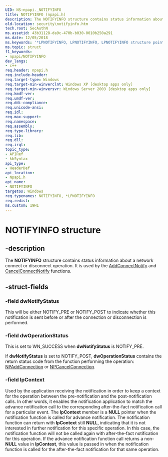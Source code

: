 ```yaml
---
UID: NS:npapi._NOTIFYINFO
title: NOTIFYINFO (npapi.h)
description: The NOTIFYINFO structure contains status information about a network connect or disconnect operation. It is used by the AddConnectNotify and CancelConnectNotify functions.
old-location: security\notifyinfo.htm
tech.root: SecAuthN
ms.assetid: 43b31128-da9c-470b-b030-0010b250a291
ms.date: 12/05/2018
ms.keywords: '*LPNOTIFYINFO, LPNOTIFYINFO, LPNOTIFYINFO structure pointer [Security], NOTIFYINFO, NOTIFYINFO structure [Security], _mnp_notifyinfo, npapi/LPNOTIFYINFO, npapi/NOTIFYINFO, security.notifyinfo'
ms.topic: struct
f1_keywords:
- npapi/NOTIFYINFO
dev_langs:
- c++
req.header: npapi.h
req.include-header: 
req.target-type: Windows
req.target-min-winverclnt: Windows XP [desktop apps only]
req.target-min-winversvr: Windows Server 2003 [desktop apps only]
req.kmdf-ver: 
req.umdf-ver: 
req.ddi-compliance: 
req.unicode-ansi: 
req.idl: 
req.max-support: 
req.namespace: 
req.assembly: 
req.type-library: 
req.lib: 
req.dll: 
req.irql: 
topic_type:
- APIRef
- kbSyntax
api_type:
- HeaderDef
api_location:
- Npapi.h
api_name:
- NOTIFYINFO
targetos: Windows
req.typenames: NOTIFYINFO, *LPNOTIFYINFO
req.redist: 
ms.custom: 19H1
---
```


# NOTIFYINFO structure


## -description


The <b>NOTIFYINFO</b> structure contains status information about a network connect or disconnect operation. It is used by the 
<a href="https://docs.microsoft.com/windows/desktop/api/npapi/nf-npapi-addconnectnotify">AddConnectNotify</a> and 
<a href="https://docs.microsoft.com/windows/desktop/api/npapi/nf-npapi-cancelconnectnotify">CancelConnectNotify</a> functions.


## -struct-fields




### -field dwNotifyStatus

This will be either NOTIFY_PRE or NOTIFY_POST to indicate whether this notification is sent before or after the connection or disconnection is performed.


### -field dwOperationStatus

This is set to WN_SUCCESS when <b>dwNotifyStatus</b> is NOTIFY_PRE. 




If <b>dwNotifyStatus</b> is set to NOTIFY_POST, <b>dwOperationStatus</b> contains the return status code from the function performing the operation: 
<a href="https://docs.microsoft.com/windows/desktop/api/npapi/nf-npapi-npaddconnection">NPAddConnection</a> or 
<a href="https://docs.microsoft.com/windows/desktop/api/npapi/nf-npapi-npcancelconnection">NPCancelConnection</a>.


### -field lpContext

Used by the application receiving the notification in order to keep a context for the operation between the pre-notification and the post-notification calls. In other words, it enables the notification application to match the advance notification call to the corresponding after-the-fact notification call for a particular event. The <b>lpContext</b> member is a <b>NULL</b> pointer when the notification function is called for advance notification. The notification function can return with <b>lpContext</b> still <b>NULL</b>, indicating that it is not interested in further notification for this specific operation. In this case, the notification function will not be called again with after-the-fact notification for this operation. If the advance notification function call returns a non-<b>NULL</b> value in <b>lpContext</b>, this value is passed in when the notification function is called for the after-the-fact notification for that same operation.

